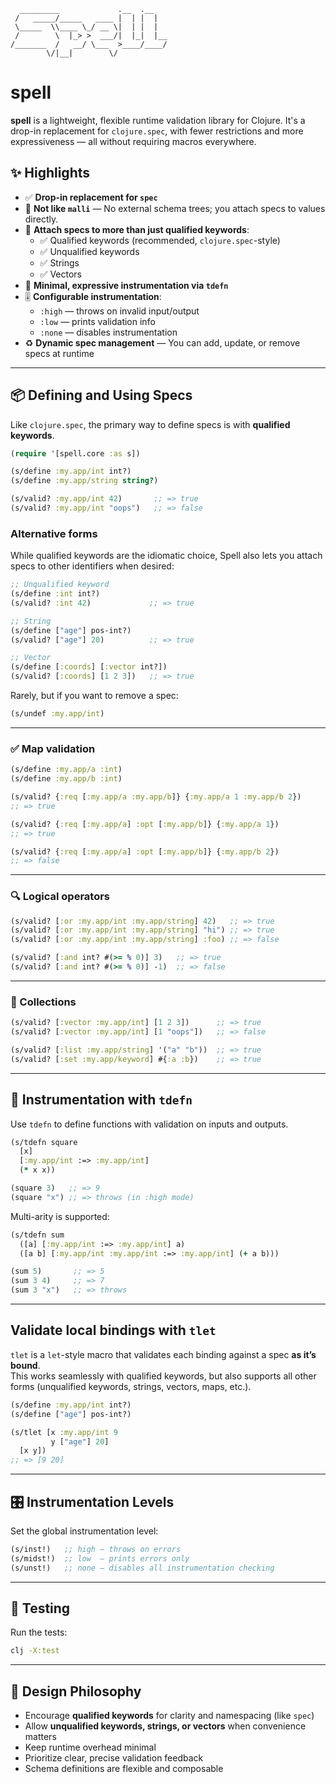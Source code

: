 ```
  _________             .__  .__
 /   _____/_____   ____ |  | |  |
 \_____  \\____ \_/ __ \|  | |  |
 /        \  |_> >  ___/|  |_|  |__
/_______  /   __/ \___  >____/____/
        \/|__|        \/
```

# spell

**spell** is a lightweight, flexible runtime validation library for Clojure. It's a drop-in replacement for `clojure.spec`, with fewer restrictions and more expressiveness — all without requiring macros everywhere.

## ✨ Highlights

- ✅ **Drop-in replacement for `spec`**
- 🚫 **Not like `malli`** — No external schema trees; you attach specs to values directly.
- 🔗 **Attach specs to more than just qualified keywords**:
  - ✅ Qualified keywords (recommended, `clojure.spec`-style)
  - ✅ Unqualified keywords
  - ✅ Strings
  - ✅ Vectors
- 🔧 **Minimal, expressive instrumentation via `tdefn`**
- 🎚️ **Configurable instrumentation**:
  - `:high` — throws on invalid input/output
  - `:low` — prints validation info
  - `:none` — disables instrumentation
- ♻️ **Dynamic spec management** — You can add, update, or remove specs at runtime

---

## 📦 Defining and Using Specs

Like `clojure.spec`, the primary way to define specs is with **qualified keywords**.  

```clojure
(require '[spell.core :as s])

(s/define :my.app/int int?)
(s/define :my.app/string string?)

(s/valid? :my.app/int 42)       ;; => true
(s/valid? :my.app/int "oops")   ;; => false
```

### Alternative forms

While qualified keywords are the idiomatic choice, Spell also lets you attach specs to other identifiers when desired:

```clojure
;; Unqualified keyword
(s/define :int int?)
(s/valid? :int 42)             ;; => true

;; String
(s/define ["age"] pos-int?)
(s/valid? ["age"] 20)          ;; => true

;; Vector
(s/define [:coords] [:vector int?])
(s/valid? [:coords] [1 2 3])   ;; => true
```

Rarely, but if you want to remove a spec:

```clojure
(s/undef :my.app/int)
```

---

### ✅ Map validation

```clojure
(s/define :my.app/a :int)
(s/define :my.app/b :int)

(s/valid? {:req [:my.app/a :my.app/b]} {:my.app/a 1 :my.app/b 2})
;; => true

(s/valid? {:req [:my.app/a] :opt [:my.app/b]} {:my.app/a 1})
;; => true

(s/valid? {:req [:my.app/a] :opt [:my.app/b]} {:my.app/b 2})
;; => false
```

---

### 🔍 Logical operators

```clojure
(s/valid? [:or :my.app/int :my.app/string] 42)   ;; => true
(s/valid? [:or :my.app/int :my.app/string] "hi") ;; => true
(s/valid? [:or :my.app/int :my.app/string] :foo) ;; => false

(s/valid? [:and int? #(>= % 0)] 3)   ;; => true
(s/valid? [:and int? #(>= % 0)] -1)  ;; => false
```

---

### 🧺 Collections

```clojure
(s/valid? [:vector :my.app/int] [1 2 3])      ;; => true
(s/valid? [:vector :my.app/int] [1 "oops"])   ;; => false

(s/valid? [:list :my.app/string] '("a" "b"))  ;; => true
(s/valid? [:set :my.app/keyword] #{:a :b})    ;; => true
```

---

## 🔁 Instrumentation with `tdefn`

Use `tdefn` to define functions with validation on inputs and outputs.

```clojure
(s/tdefn square
  [x]
  [:my.app/int :=> :my.app/int]
  (* x x))

(square 3)   ;; => 9
(square "x") ;; => throws (in :high mode)
```

Multi-arity is supported:

```clojure
(s/tdefn sum
  ([a] [:my.app/int :=> :my.app/int] a)
  ([a b] [:my.app/int :my.app/int :=> :my.app/int] (+ a b)))

(sum 5)       ;; => 5
(sum 3 4)     ;; => 7
(sum 3 "x")   ;; => throws
```

---

## Validate local bindings with `tlet`

`tlet` is a `let`-style macro that validates each binding against a spec **as it’s bound**.  
This works seamlessly with qualified keywords, but also supports all other forms (unqualified keywords, strings, vectors, maps, etc.).

```clojure
(s/define :my.app/int int?)
(s/define ["age"] pos-int?)

(s/tlet [x :my.app/int 9
         y ["age"] 20]
  [x y])
;; => [9 20]
```

---

## 🎛️ Instrumentation Levels

Set the global instrumentation level:

```clojure
(s/inst!)   ;; high — throws on errors
(s/midst!)  ;; low  — prints errors only
(s/unst!)   ;; none — disables all instrumentation checking
```

---

## 🧪 Testing

Run the tests:

```bash
clj -X:test
```

---

## 🧠 Design Philosophy

- Encourage **qualified keywords** for clarity and namespacing (like `spec`)
- Allow **unqualified keywords, strings, or vectors** when convenience matters
- Keep runtime overhead minimal
- Prioritize clear, precise validation feedback
- Schema definitions are flexible and composable
